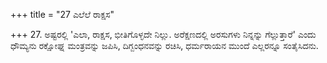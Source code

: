 +++
title = "27 ಎಲೆಲೆ ರಾಕ್ಷಸ"

+++
27. ಅಷ್ಟರಲ್ಲಿ 'ಎಲಾ, ರಾಕ್ಷಸ, ಭೀತಿಗೊಳ್ಳದೇ ನಿಲ್ಲು. ಅರೆಕ್ಷಣದಲ್ಲಿ ಅರಸುಗಳು ನಿನ್ನನ್ನು ಗೆಲ್ಲುತ್ತಾರೆ' ಎಂದು ಧೌಮ್ಯನು ರಕ್ಷೋಘ್ನ ಮಂತ್ರವನ್ನು ಜಪಿಸಿ, ದಿಗ್ಬಂಧನವನ್ನು ರಚಿಸಿ, ಧರ್ಮರಾಯನ ಮುಂದೆ ಎಲ್ಲರನ್ನೂ ಸಂತೈಸಿದನು.